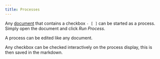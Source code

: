 ```yaml
---
title: Processes
---
```


Any [document](/net-doc/docs/concepts/documents) that contains a checkbox
`- [ ]` can be started as a process. Simply open the document and click _Run
Process_.

A process can be edited like any document.

Any checkbox can be checked interactively on the process display, this is then
saved in the markdown.

